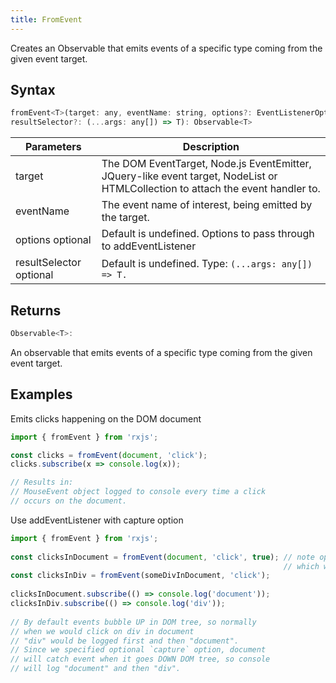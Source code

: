 ```yaml
---
title: FromEvent
---
```


Creates an Observable that emits events of a specific type coming from the given event target.


## Syntax

```javascript
fromEvent<T>(target: any, eventName: string, options?: EventListenerOptions | ((...args: any[]) => T), 
resultSelector?: (...args: any[]) => T): Observable<T>
```

| Parameters | Description |
| ---------- | ----------- |
| target | The DOM EventTarget, Node.js EventEmitter, JQuery-like event target, NodeList or HTMLCollection to attach the event handler to. |
| eventName | The event name of interest, being emitted by the target. |
| options optional | Default is undefined. Options to pass through to addEventListener |
| resultSelector optional | Default is undefined. Type: `(...args: any[]) => T.` |


## Returns

```javascript
Observable<T>: 
```
An observable that emits events of a specific type coming from the given event target.


## Examples

Emits clicks happening on the DOM document
```javascript
import { fromEvent } from 'rxjs';

const clicks = fromEvent(document, 'click');
clicks.subscribe(x => console.log(x));

// Results in:
// MouseEvent object logged to console every time a click
// occurs on the document.
```

Use addEventListener with capture option
```javascript
import { fromEvent } from 'rxjs';
 
const clicksInDocument = fromEvent(document, 'click', true); // note optional configuration parameter
                                                             // which will be passed to addEventListener
const clicksInDiv = fromEvent(someDivInDocument, 'click');
 
clicksInDocument.subscribe(() => console.log('document'));
clicksInDiv.subscribe(() => console.log('div'));
 
// By default events bubble UP in DOM tree, so normally
// when we would click on div in document
// "div" would be logged first and then "document".
// Since we specified optional `capture` option, document
// will catch event when it goes DOWN DOM tree, so console
// will log "document" and then "div".
```